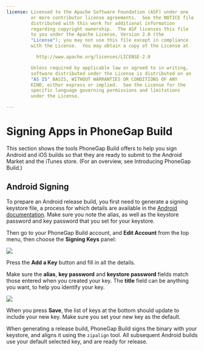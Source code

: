 ```yaml
---
license: Licensed to the Apache Software Foundation (ASF) under one
         or more contributor license agreements.  See the NOTICE file
         distributed with this work for additional information
         regarding copyright ownership.  The ASF licenses this file
         to you under the Apache License, Version 2.0 (the
         "License"); you may not use this file except in compliance
         with the License.  You may obtain a copy of the License at

           http://www.apache.org/licenses/LICENSE-2.0

         Unless required by applicable law or agreed to in writing,
         software distributed under the License is distributed on an
         "AS IS" BASIS, WITHOUT WARRANTIES OR CONDITIONS OF ANY
         KIND, either express or implied.  See the License for the
         specific language governing permissions and limitations
         under the License.

---
```


# Signing Apps in PhoneGap Build

This section shows the tools PhoneGap Build offers to help you sign
Android and iOS builds so that they are ready to submit to the Android
Market and the iTunes store. (For an overview, see Introducing
PhoneGap Build.)

<!-- XREF See Signing and Distributing Apps for more information on
how to use signing keys with the CLI and platform SDK tools.  -->

## Android Signing

To prepare an Android release build, you first need to generate a
signing keystore file, a process for which details are available in
the [Android
documentation](http://developer.android.com/guide/publishing/app-signing.html).
Make sure you note the alias, as well as the keystore password and key
password that you set for your keystore.

Then go to your PhoneGap Build account, and __Edit Account__ from the
top menu, then choose the __Signing Keys__ panel:

![](img/guide/phonegap-build/signing/signing-keys-panel.png)

Press the __Add a Key__ button and fill in all the details.

Make sure the __alias__, __key password__ and __keystore password__
fields match those entered when you created your key. The __title__
field can be anything you want, to help you identify your key.

![](img/guide/phonegap-build/signing/android-key-modal.png)

When you press __Save__, the list of keys at the bottom should update
to include your new key. Make sure you set your new key as the
default.

When generating a release build, PhoneGap Build signs the binary with
your keystore, and aligns it using the `zipalign` tool.  All
subsequent Android builds use your default selected key, and are ready
for release.

<!-- ## iOS Signing -->
